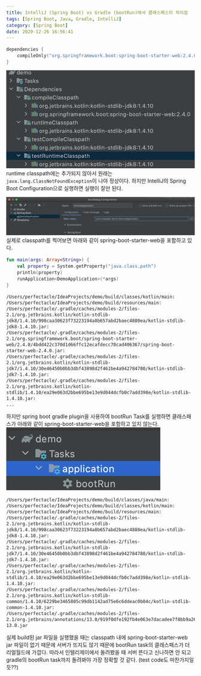 ```yaml
---
title: IntelliJ (Spring Boot) vs Gradle (bootRun)에서 클래스패스의 차이점
tags: [Spring Boot, Java, Gradle, IntelliJ]
category: [Spring Boot]
date: 2020-12-26 16:56:41
---
```

```kotlin
dependencies {
    compileOnly("org.springframework.boot:spring-boot-starter-web:2.4.0")
}
```
![compileOnly는 compile classpath에만 추가된다.](/images/intellij-vs-gradle-in-classpath/classpath.png)
runtime classpath에는 추가되지 않아서 원래는 `java.lang.ClassNotFoundException`이 나야 정상이다.
하지만 IntelliJ의 Spring Boot Configuration으로 실행하면 실행이 잘만 된다.

![](/images/intellij-vs-gradle-in-classpath/spring-boot-intellij-configuration.png)
실제로 classpath를 찍어보면 아래와 같이 spring-boot-starter-web을 포함하고 있다.
```kotlin
fun main(args: Array<String>) {
    val property = System.getProperty("java.class.path")
    println(property)
    runApplication<DemoApplication>(*args)
}
```
```
/Users/perfectacle/IdeaProjects/demo/build/classes/kotlin/main:
/Users/perfectacle/IdeaProjects/demo/build/resources/main:
/Users/perfectacle/.gradle/caches/modules-2/files-2.1/org.jetbrains.kotlin/kotlin-stdlib-jdk8/1.4.10/998caa30623f73223194a8b657abd2baec4880ea/kotlin-stdlib-jdk8-1.4.10.jar:
/Users/perfectacle/.gradle/caches/modules-2/files-2.1/org.springframework.boot/spring-boot-starter-web/2.4.0/4bdd422c370d1d66ffc12ecafdecc70cad406367/spring-boot-starter-web-2.4.0.jar:
/Users/perfectacle/.gradle/caches/modules-2/files-2.1/org.jetbrains.kotlin/kotlin-stdlib-jdk7/1.4.10/30e46450b0bb3dbf43898d2f461be4a942784780/kotlin-stdlib-jdk7-1.4.10.jar:
/Users/perfectacle/.gradle/caches/modules-2/files-2.1/org.jetbrains.kotlin/kotlin-stdlib/1.4.10/ea29e063d2bbe695be13e9d044dcfb0c7add398e/kotlin-stdlib-1.4.10.jar:
...
```
하지만 spring boot gradle plugin을 사용하여 bootRun Task를 실행하면 클래스패스가 아래와 같이 spring-boot-starter-web을 포함하고 있지 않는다.
![](/images/intellij-vs-gradle-in-classpath/gradle-boot-run-task.png)
```
/Users/perfectacle/IdeaProjects/demo/build/classes/java/main:
/Users/perfectacle/IdeaProjects/demo/build/classes/kotlin/main:
/Users/perfectacle/IdeaProjects/demo/build/resources/main:
/Users/perfectacle/.gradle/caches/modules-2/files-2.1/org.jetbrains.kotlin/kotlin-stdlib-jdk8/1.4.10/998caa30623f73223194a8b657abd2baec4880ea/kotlin-stdlib-jdk8-1.4.10.jar:
/Users/perfectacle/.gradle/caches/modules-2/files-2.1/org.jetbrains.kotlin/kotlin-stdlib-jdk7/1.4.10/30e46450b0bb3dbf43898d2f461be4a942784780/kotlin-stdlib-jdk7-1.4.10.jar:
/Users/perfectacle/.gradle/caches/modules-2/files-2.1/org.jetbrains.kotlin/kotlin-stdlib/1.4.10/ea29e063d2bbe695be13e9d044dcfb0c7add398e/kotlin-stdlib-1.4.10.jar:
/Users/perfectacle/.gradle/caches/modules-2/files-2.1/org.jetbrains.kotlin/kotlin-stdlib-common/1.4.10/6229be3465805c99db1142ad75e6c6ddeac0b04c/kotlin-stdlib-common-1.4.10.jar:
/Users/perfectacle/.gradle/caches/modules-2/files-2.1/org.jetbrains/annotations/13.0/919f0dfe192fb4e063e7dacadee7f8bb9a2672a9/annotations-13.0.jar
```
실제 build된 jar 파일을 실행했을 때는 classpath 내에 spring-boot-starter-web jar 파일이 없기 때문에 서버가 뜨지도 않기 때문에 bootRun task의 클래스패스가 더 리얼월드에 가깝다.
따라서 인텔리제이에서 돌려봤을 때 서버 뜬다고 신나하면 안 되고 gradle의 bootRun task까지 돌려봐야 가장 정확할 것 같다. (test code도 마찬가지일 듯??)
